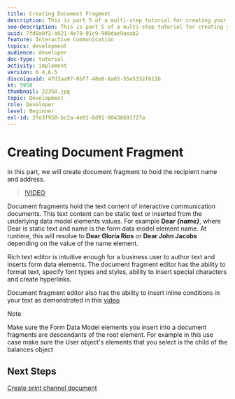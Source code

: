 ```yaml
---
title: Creating Document Fragment
description: This is part 5 of a multi-step tutorial for creating your first interactive communications document. In this part, we will create document fragment to hold the recipient name and address.
seo-description: This is part 5 of a multi-step tutorial for creating your first interactive communications document. In this part, we will create document fragment to hold the recipient name and address.
uuid: 7fd8a0f2-a921-4e70-91c9-908dae9aeab2
feature: Interactive Communication
topics: development
audience: developer
doc-type: tutorial
activity: implement
version: 6.4,6.5
discoiquuid: 47d3aa97-0bff-48e0-8a65-55e5332f811b
kt: 5958
thumbnail: 22350.jpg
topic: Development
role: Developer
level: Beginner
exl-id: 2fe3f950-bc2a-4e91-8d91-00438691727a
---
```

# Creating Document Fragment

In this part, we will create document fragment to hold the recipient name and address.

>[!VIDEO](https://video.tv.adobe.com/v/22350?quality=12&learn=on)

Document fragments hold the text content of interactive communication documents. This text content can be static text or inserted from the underlying data model elements values. For example **Dear _{name}_**, where Dear is static text and name is the form data model element name. At runtime, this will resolve to **Dear Gloria Rios** or **Dear John Jacobs** depending on the value of the name element.

Rich text editor is intuitive enough for a business user to author text and inserts form data elements. The document fragment editor has the ability to format text, specify font types and styles, ability to insert special characters and create hyperlinks.

Document fragment editor also has the ability to insert inline conditions in your text as demonstrated in this [video](https://helpx.adobe.com/experience-manager/kt/forms/using/editing-improvements-correspondence-mgmt-feature-video-use.html)

>[!NOTE]
>
>Make sure the Form Data Model elements you insert into a document fragments are descendants of the root element. For example in this use case make sure the User object's elements that you select is the child of the balances object

## Next Steps

[Create print channel document](./create-print-channel-document.md)

